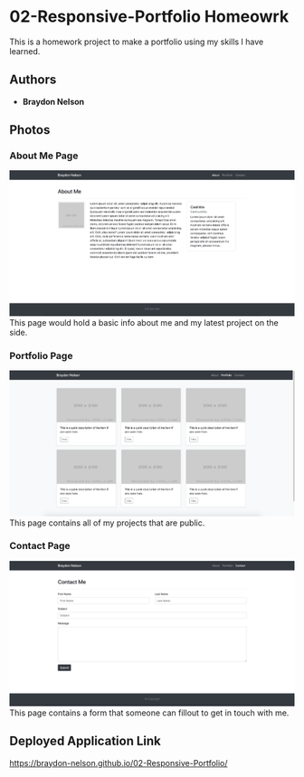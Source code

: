 # 02-Responsive-Portfolio Homeowrk

This is a homework project to make a portfolio using my skills I have learned.

## Authors

* **Braydon Nelson** 

## Photos

### About Me Page
![Image of About Page](assets/images/about-page.jpg)
This page would hold a basic info about me and my latest project on the side.

### Portfolio Page
![Image of About Page](assets/images/portfolio-page.jpg)
This page contains all of my projects that are public.

### Contact Page
![Image of About Page](assets/images/contact-page.jpg)
This page contains a form that someone can fillout to get in touch with me.

## Deployed Application Link

https://braydon-nelson.github.io/02-Responsive-Portfolio/
